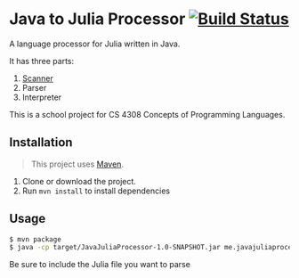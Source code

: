 # Java to Julia Processor [![Build Status](https://travis-ci.com/kemp/java-julia-processor.svg?branch=master)](https://travis-ci.com/kemp/java-julia-processor)

A language processor for Julia written in Java.

It has three parts:
1. [Scanner](./src/main/java/me/javajuliaprocessor/Scanner.java)
2. Parser
3. Interpreter

This is a school project for CS 4308 Concepts of Programming Languages.

## Installation

> This project uses [Maven](https://maven.apache.org).

1. Clone or download the project.
2. Run `mvn install` to install dependencies

## Usage

```bash
$ mvn package
$ java -cp target/JavaJuliaProcessor-1.0-SNAPSHOT.jar me.javajuliaprocessor.ScannerDriver [julia_file]
```

Be sure to include the Julia file you want to parse
